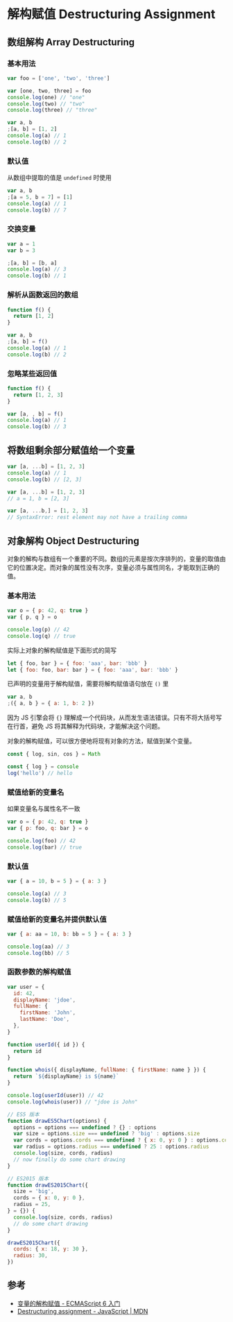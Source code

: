 # 解构赋值 Destructuring Assignment

## 数组解构 Array Destructuring

### 基本用法

```js
var foo = ['one', 'two', 'three']

var [one, two, three] = foo
console.log(one) // "one"
console.log(two) // "two"
console.log(three) // "three"
```

```js
var a, b
;[a, b] = [1, 2]
console.log(a) // 1
console.log(b) // 2
```

### 默认值

从数组中提取的值是 `undefined` 时使用

```js
var a, b
;[a = 5, b = 7] = [1]
console.log(a) // 1
console.log(b) // 7
```

### 交换变量

```js
var a = 1
var b = 3

;[a, b] = [b, a]
console.log(a) // 3
console.log(b) // 1
```

### 解析从函数返回的数组

```js
function f() {
  return [1, 2]
}

var a, b
;[a, b] = f()
console.log(a) // 1
console.log(b) // 2
```

### 忽略某些返回值

```js
function f() {
  return [1, 2, 3]
}

var [a, , b] = f()
console.log(a) // 1
console.log(b) // 3
```

## 将数组剩余部分赋值给一个变量

```js
var [a, ...b] = [1, 2, 3]
console.log(a) // 1
console.log(b) // [2, 3]
```

```js
var [a, ...b] = [1, 2, 3]
// a = 1, b = [2, 3]

var [a, ...b,] = [1, 2, 3]
// SyntaxError: rest element may not have a trailing comma
```

## 对象解构 Object Destructuring

对象的解构与数组有一个重要的不同。数组的元素是按次序排列的，变量的取值由它的位置决定。而对象的属性没有次序，变量必须与属性同名，才能取到正确的值。

### 基本用法

```js
var o = { p: 42, q: true }
var { p, q } = o

console.log(p) // 42
console.log(q) // true
```

实际上对象的解构赋值是下面形式的简写

```js
let { foo, bar } = { foo: 'aaa', bar: 'bbb' }
let { foo: foo, bar: bar } = { foo: 'aaa', bar: 'bbb' }
```

已声明的变量用于解构赋值，需要将解构赋值语句放在 `()` 里

```js
var a, b
;({ a, b } = { a: 1, b: 2 })
```

因为 JS 引擎会将 `{}` 理解成一个代码块，从而发生语法错误。只有不将大括号写在行首，避免 JS 将其解释为代码块，才能解决这个问题。

对象的解构赋值，可以很方便地将现有对象的方法，赋值到某个变量。

```js
const { log, sin, cos } = Math

const { log } = console
log('hello') // hello
```

### 赋值给新的变量名

如果变量名与属性名不一致

```js
var o = { p: 42, q: true }
var { p: foo, q: bar } = o

console.log(foo) // 42
console.log(bar) // true
```

### 默认值

```js
var { a = 10, b = 5 } = { a: 3 }

console.log(a) // 3
console.log(b) // 5
```

### 赋值给新的变量名并提供默认值

```js
var { a: aa = 10, b: bb = 5 } = { a: 3 }

console.log(aa) // 3
console.log(bb) // 5
```

### 函数参数的解构赋值

```js
var user = {
  id: 42,
  displayName: 'jdoe',
  fullName: {
    firstName: 'John',
    lastName: 'Doe',
  },
}

function userId({ id }) {
  return id
}

function whois({ displayName, fullName: { firstName: name } }) {
  return `${displayName} is ${name}`
}

console.log(userId(user)) // 42
console.log(whois(user)) // "jdoe is John"
```

```js
// ES5 版本
function drawES5Chart(options) {
  options = options === undefined ? {} : options
  var size = options.size === undefined ? 'big' : options.size
  var cords = options.cords === undefined ? { x: 0, y: 0 } : options.cords
  var radius = options.radius === undefined ? 25 : options.radius
  console.log(size, cords, radius)
  // now finally do some chart drawing
}

// ES2015 版本
function drawES2015Chart({
  size = 'big',
  cords = { x: 0, y: 0 },
  radius = 25,
} = {}) {
  console.log(size, cords, radius)
  // do some chart drawing
}

drawES2015Chart({
  cords: { x: 18, y: 30 },
  radius: 30,
})
```

## 参考

- [变量的解构赋值 - ECMAScript 6 入门](http://es6.ruanyifeng.com/#docs/destructuring)
- [Destructuring assignment - JavaScript | MDN](https://developer.mozilla.org/en-US/docs/Web/JavaScript/Reference/Operators/Destructuring_assignment)
